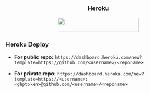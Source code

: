 <h3 align="center">
      Heroku 
</h3>

<p align="center"><a href="https://dashboard.heroku.com/new?template=https://github.com/hedala/hira"> <img src="https://img.shields.io/badge/Deploy%20On%20Heroku-black?style=for-the-badge&logo=heroku" width="220" height="38.45"/></a></p>








### Heroku Deploy
- **For public repo:** ```https://dashboard.heroku.com/new?template=https://github.com/<username>/<reponame>```

- **For private repo:** ```https://dashboard.heroku.com/new?template=https://<username>:<ghptoken>@github.com/<username>/<reponame>```
